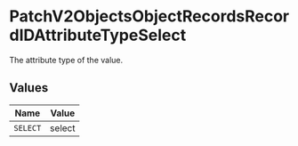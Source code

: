 # PatchV2ObjectsObjectRecordsRecordIDAttributeTypeSelect

The attribute type of the value.


## Values

| Name     | Value    |
| -------- | -------- |
| `SELECT` | select   |